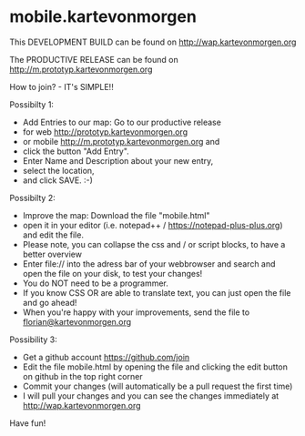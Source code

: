 # mobile.kartevonmorgen

This DEVELOPMENT BUILD can be found on http://wap.kartevonmorgen.org

The PRODUCTIVE RELEASE can be found on http://m.prototyp.kartevonmorgen.org

How to join? - IT's SIMPLE!!

Possibilty 1:
* Add Entries to our map: Go to our productive release
* for web http://prototyp.kartevonmorgen.org 
* or mobile http://m.prototyp.kartevonmorgen.org and 
* click the button "Add Entry". 
* Enter Name and Description about your new entry,
* select the location, 
* and click SAVE. :-)

Possibilty 2:
* Improve the map: Download the file "mobile.html"
* open it in your editor (i.e. notepad++ / https://notepad-plus-plus.org) and edit the file.
* Please note, you can collapse the css and / or script blocks, to have a better overview
* Enter file:// into the adress bar of your webbrowser and search and open the file on your disk, to test your changes!
* You do NOT need to be a programmer.
* If you know CSS OR are able to translate text, you can just open the file and go ahead!
* When you're happy with your improvements, send the file to florian@kartevonmorgen.org

Possibility 3:
* Get a github account https://github.com/join
* Edit the file mobile.html by opening the file and clicking the edit button on github in the top right corner
* Commit your changes (will automatically be a pull request the first time)
* I will pull your changes and you can see the changes immediately at http://wap.kartevonmorgen.org

Have fun!
